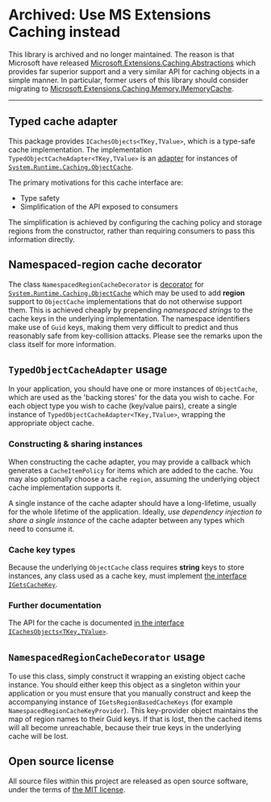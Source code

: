 # Archived: Use MS Extensions Caching instead

This library is archived and no longer maintained.
The reason is that Microsoft have released [Microsoft.Extensions.Caching.Abstractions] which provides far superior support and a very similar API for caching objects in a simple manner.
In particular, former users of this library should consider migrating to [Microsoft.Extensions.Caching.Memory.IMemoryCache].

[Microsoft.Extensions.Caching.Memory.IMemoryCache]: https://learn.microsoft.com/en-us/dotnet/api/microsoft.extensions.caching.memory.imemorycache
[Microsoft.Extensions.Caching.Abstractions]: https://www.nuget.org/packages/Microsoft.Extensions.Caching.Abstractions/

---

## Typed cache adapter
This package provides `ICachesObjects<TKey,TValue>`, which is a type-safe cache implementation.
The implementation `TypedObjectCacheAdapter<TKey,TValue>` is an [adapter] for instances of [`System.Runtime.Caching.ObjectCache`].

The primary motivations for this cache interface are:
* Type safety
* Simplification of the API exposed to consumers

The simplification is achieved by configuring the caching policy and storage regions from the constructor, rather than requiring consumers to pass this information directly.

[adapter]: https://en.wikipedia.org/wiki/Adapter_pattern
[`System.Runtime.Caching.ObjectCache`]: https://docs.microsoft.com/en-us/dotnet/api/system.runtime.caching.objectcache

## Namespaced-region cache decorator
The class `NamespacedRegionCacheDecorator` is [decorator] for [`System.Runtime.Caching.ObjectCache`] which may be used to add **region** support to `ObjectCache` implementations that do not otherwise support them.
This is achieved cheaply by prepending *namespaced strings* to the cache keys in the underlying implementation.
The namespace identifiers make use of `Guid` keys, making them very difficult to predict and thus reasonably safe from key-collision attacks.  Please see the remarks upon the class itself for more information.

[decorator]: https://en.wikipedia.org/wiki/Decorator_pattern

## `TypedObjectCacheAdapter` usage
In your application, you should have one or more instances of `ObjectCache`, which are used as the 'backing stores' for the data you wish to cache.  For each object type you wish to cache (key/value pairs), create a single instance of `TypedObjectCacheAdapter<TKey,TValue>`, wrapping the appropriate object cache.

### Constructing & sharing instances
When constructing the cache adapter, you may provide a callback which generates a `CacheItemPolicy` for items which are added to the cache.  You may also optionally choose a cache `region`, assuming the underlying object cache implementation supports it.

A single instance of the cache adapter should have a long-lifetime, usually for the whole lifetime of the application.  Ideally, *use dependency injection to share a single instance* of the cache adapter between any types which need to consume it.

### Cache key types
Because the underlying `ObjectCache` class requires **string** keys to store instances, any class used as a cache key, must implement [the interface `IGetsCacheKey`].

[the interface `IGetsCacheKey`]: https://github.com/csf-dev/CSF.Caches/blob/master/CSF.Caches/IGetsCacheKey.cs

### Further documentation
The API for the cache is documented [in the interface `ICachesObjects<TKey,TValue>`].

[in the interface `ICachesObjects<TKey,TValue>`]: https://github.com/csf-dev/CSF.Caches/blob/master/CSF.Caches/ICachesObjects.cs

## `NamespacedRegionCacheDecorator` usage
To use this class, simply construct it wrapping an existing object cache instance.
You should either keep this object as a singleton within your application or you must ensure that you manually construct and keep the accompanying instance of `IGetsRegionBasedCacheKeys` (for example `NamespacedRegionCacheKeyProvider`).  This key-provider object maintains the map of region names to their Guid keys.  If that is lost, then the cached items will all become unreachable, because their true keys in the underlying cache will be lost.

## Open source license
All source files within this project are released as open source software,
under the terms of [the MIT license].

[the MIT license]: http://opensource.org/licenses/MIT
